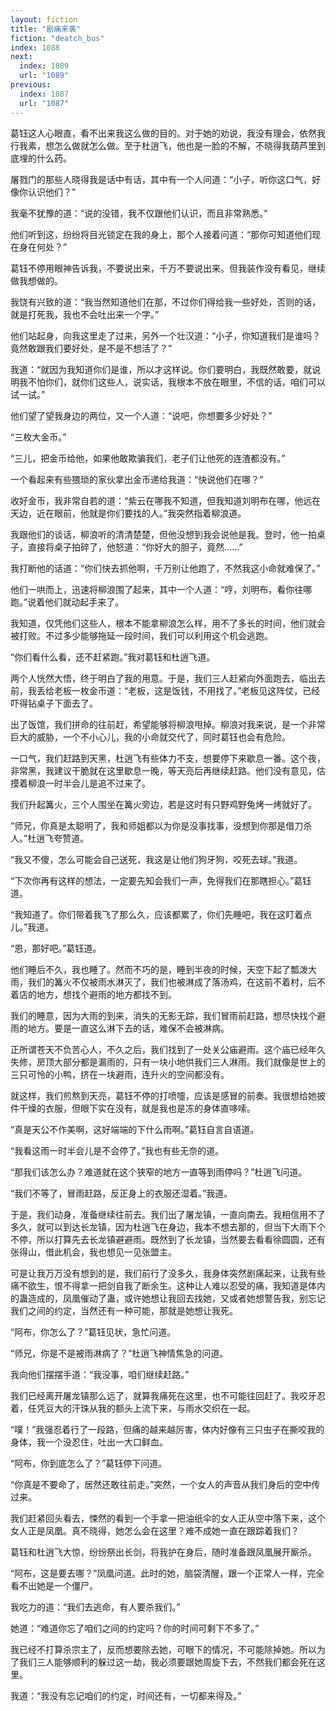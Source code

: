 ```yaml
---
layout: fiction
title: "剧痛来袭"
fiction: "deatch_bus"
index: 1088
next:
  index: 1089
  url: "1089"
previous:
  index: 1087
  url: "1087"
---
```

葛钰这人心眼直，看不出来我这么做的目的。对于她的劝说，我没有理会，依然我行我素，想怎么做就怎么做。至于杜逍飞，他也是一脸的不解，不晓得我葫芦里到底埋的什么药。

屠戮门的那些人晓得我是话中有话，其中有一个人问道：“小子，听你这口气，好像你认识他们？”

我毫不犹豫的道：“说的没错，我不仅跟他们认识，而且非常熟悉。”

他们听到这，纷纷将目光锁定在我的身上，那个人接着问道：“那你可知道他们现在身在何处？”

葛钰不停用眼神告诉我，不要说出来，千万不要说出来。但我装作没有看见，继续做我想做的。

我饶有兴致的道：“我当然知道他们在那，不过你们得给我一些好处，否则的话，就是打死我，我也不会吐出来一个字。”

他们站起身，向我这里走了过来，另外一个壮汉道：“小子，你知道我们是谁吗？竟然敢跟我们要好处，是不是不想活了？”

我道：“就因为我知道你们是谁，所以才这样说。你们要明白，我既然敢要，就说明我不怕你们，就你们这些人，说实话，我根本不放在眼里，不信的话，咱们可以试一试。”

他们望了望我身边的两位，又一个人道：“说吧，你想要多少好处？”

“三枚大金币。”

“三儿，把金币给他，如果他敢欺骗我们，老子们让他死的连渣都没有。”

一个看起来有些猥琐的家伙拿出金币递给我道：“快说他们在哪？”

收好金币，我非常自若的道：“紫云在哪我不知道，但我知道刘明布在哪，他远在天边，近在眼前，他就是你们要找的人。”我突然指着柳浪道。

我跟他们的谈话，柳浪听的清清楚楚，但他没想到我会说他是我。登时，他一拍桌子，直接将桌子拍碎了，他怒道：“你好大的胆子，竟然……”

我打断他的话道：“你们快去抓他啊，千万别让他跑了，不然我这小命就难保了。”

他们一哄而上，迅速将柳浪围了起来，其中一个人道：“哼，刘明布，看你往哪跑。”说着他们就动起手来了。

我知道，仅凭他们这些人，根本不能拿柳浪怎么样，用不了多长的时间，他们就会被打败。不过多少能够拖延一段时间，我们可以利用这个机会逃跑。

“你们看什么看，还不赶紧跑。”我对葛钰和杜逍飞道。

两个人恍然大悟，终于明白了我的用意。于是，我们三人赶紧向外面跑去，临出去前，我丢给老板一枚金币道：“老板，这是饭钱，不用找了。”老板见这阵仗，已经吓得钻桌子下面去了。

出了饭馆，我们拼命的往前赶，希望能够将柳浪甩掉。柳浪对我来说，是一个非常巨大的威胁，一个不小心儿，我的小命就交代了，同时葛钰也会有危险。

一口气，我们赶路到天黑，杜逍飞有些体力不支，想要停下来歇息一番。这个夜，非常黑，我建议干脆就在这里歇息一晚，等天亮后再继续赶路。他们没有意见，估摸着柳浪一时半会儿是追不过来了。

我们升起篝火，三个人围坐在篝火旁边，若是这时有只野鸡野兔烤一烤就好了。

“师兄，你真是太聪明了，我和师姐都以为你是没事找事，没想到你那是借刀杀人。”杜逍飞夸赞道。

“我又不傻，怎么可能会自己送死，我这是让他们狗牙狗，咬死去球。”我道。

“下次你再有这样的想法，一定要先知会我们一声，免得我们在那瞎担心。”葛钰道。

“我知道了。你们带着我飞了那么久，应该都累了，你们先睡吧，我在这盯着点儿。”我道。

“恩，那好吧。”葛钰道。

他们睡后不久，我也睡了。然而不巧的是，睡到半夜的时候，天空下起了瓢泼大雨，我们的篝火不仅被雨水淋灭了，我们也被淋成了落汤鸡，在这前不着村，后不着店的地方，想找个避雨的地方都找不到。

我们的睡意，因为大雨的到来，消失的无影无踪，我们冒雨前赶路，想尽快找个避雨的地方。要是一直这么淋下去的话，难保不会被淋病。

正所谓苍天不负苦心人，不久之后，我们找到了一处关公庙避雨。这个庙已经年久失修，房顶大部分都是漏雨的，只有一块小地供我们三人淋雨。我们就像是世上的三只可怜的小鸭，挤在一块避雨，连升火的空间都没有。

就这样，我们煎熬到天亮，葛钰不停的打喷嚏，应该是感冒的前奏。我很想给她披件干燥的衣服，但眼下实在没有，就是我也是冻的身体直哆嗦。

“真是天公不作美啊，这好端端的下什么雨啊。”葛钰自言自语道。

“我看这雨一时半会儿是不会停了。”我也有些无奈的道。

“那我们该怎么办？难道就在这个狭窄的地方一直等到雨停吗？”杜逍飞问道。

“我们不等了，冒雨赶路，反正身上的衣服还湿着。”我道。

于是，我们动身，准备继续往前去。我们出了屠龙镇，一直向南去。我相信用不了多久，就可以到达长龙镇，因为杜逍飞在身边，我本不想去那的，但当下大雨下个不停，所以打算先去长龙镇避避雨。既然到了长龙镇，当然要去看看徐圆圆，还有张得山，借此机会，我也想见一见张盟主。

可是让我万万没有想到的是，我们前行了没多久，我身体突然剧痛起来，让我有些痛不欲生，恨不得拿一把剑自我了断余生。这种让人难以忍受的痛，我知道是体内的蛊造成的，凤凰催动了蛊，或许她想让我回去找她，又或者她想警告我，别忘记我们之间的约定，当然还有一种可能，那就是她想让我死。

“阿布，你怎么了？”葛钰见状，急忙问道。

“师兄，你是不是被雨淋病了？”杜逍飞神情焦急的问道。

我向他们摆摆手道：“我没事，咱们继续赶路。”

我们已经离开屠龙镇那么远了，就算我痛死在这里，也不可能往回赶了。我咬牙忍着，任凭豆大的汗珠从我的额头上流下来，与雨水交织在一起。

“噗！”我强忍着行了一段路，但痛的越来越厉害，体内好像有三只虫子在撕咬我的身体，我一个没忍住，吐出一大口鲜血。

“阿布，你到底怎么了？”葛钰停下问道。

“你真是不要命了，居然还敢往前走。”突然，一个女人的声音从我们身后的空中传过来。

我们赶紧回头看去，悚然的看到一个手拿一把油纸伞的女人正从空中落下来，这个女人正是凤凰。真不晓得，她怎么会在这里？难不成她一直在跟踪着我们？

葛钰和杜逍飞大惊，纷纷祭出长剑，将我护在身后，随时准备跟凤凰展开厮杀。

“阿布，这是要去哪？”凤凰问道。此时的她，脑袋清醒，跟一个正常人一样，完全看不出她是一个僵尸。

我吃力的道：“我们去逃命，有人要杀我们。”

她道：“难道你忘了咱们之间的约定吗？你的时间可剩下不多了。”

我已经不打算杀宗主了，反而想要除去她，可眼下的情况，不可能除掉她。所以为了我们三人能够顺利的躲过这一劫，我必须要跟她周旋下去，不然我们都会死在这里。

我道：“我没有忘记咱们的约定，时间还有，一切都来得及。”